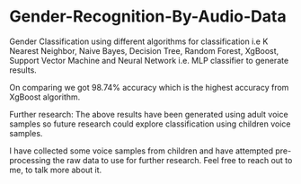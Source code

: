 # Gender-Recognition-By-Audio-Data

Gender Classification using different algorithms for classification i.e 
K Nearest Neighbor, Naive Bayes, Decision Tree, Random Forest, XgBoost, Support Vector Machine and Neural Network i.e. MLP classifier to generate results. 

On comparing we got 98.74% accuracy which is the highest accuracy from XgBoost algorithm.

Further research: The above results have been generated using adult voice samples so future research could explore classification using children voice samples.

I have collected some voice samples from children and have attempted pre-processing the raw data to use for further research. Feel free to reach out to me, to talk more about it. 
